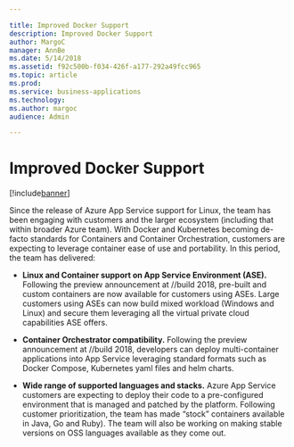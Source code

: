```yaml
---

title: Improved Docker Support
description: Improved Docker Support
author: MargoC
manager: AnnBe
ms.date: 5/14/2018
ms.assetid: f92c500b-f034-426f-a177-292a49fcc965
ms.topic: article
ms.prod: 
ms.service: business-applications
ms.technology: 
ms.author: margoc
audience: Admin

---
```

#  **Improved Docker Support** 


[!include[banner](../../includes/banner.md)]

Since the release of Azure App Service support for Linux, the team has been
engaging with customers and the larger ecosystem (including that within broader
Azure team). With Docker and Kubernetes becoming de-facto standards for
Containers and Container Orchestration, customers are expecting to leverage
container ease of use and portability. In this period, the team has delivered:

-   **Linux and Container support on App Service Environment (ASE).** Following
    the preview announcement at //build 2018, pre-built and custom containers
    are now available for customers using ASEs. Large customers using ASEs can
    now build mixed workload (Windows and Linux) and secure them leveraging all
    the virtual private cloud capabilities ASE offers.

-   **Container Orchestrator compatibility.** Following the preview announcement
    at //build 2018, developers can deploy multi-container applications into App
    Service leveraging standard formats such as Docker Compose, Kubernetes yaml
    files and helm charts.

-   **Wide range of supported languages and stacks.** Azure App Service
    customers are expecting to deploy their code to a pre-configured environment
    that is managed and patched by the platform. Following customer
    prioritization, the team has made “stock” containers available in Java, Go
    and Ruby). The team will also be working on making stable versions on OSS
    languages available as they come out.
